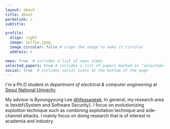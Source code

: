 ```yaml
---
layout: about
title: about
permalink: /
subtitle: 

profile:
  align: right
  image: selfie.jpeg
  image_circular: false # crops the image to make it circular
  address: >

news: true  # includes a list of news items
selected_papers: true # includes a list of papers marked as "selected={true}"
social: true  # includes social icons at the bottom of the page
---
```


I'm a Ph.D student in _department of electrical & computer engineering_ at [Seoul National Univerity](https://en.snu.ac.kr/index.html).

My advisor is Byoungyoung Lee [@lifeasageek](https://lifeasageek.github.io/).
In general, my research area is \textbf{System and Software Security}.
I focus on evolutionizing exploition technique such as combining exploitation technique and side-channel attacks.
I mainly focus on doing research that is of interest to academia and industry.

